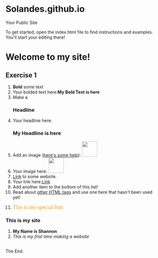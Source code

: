 Solandes.github.io
=====================

Your Public Site

To get started, open the index.html file to find instructions and examples. You'll start your editing there!

<!DOCTYPE html>
<html>
  <head>
    <title>
    Shannons Public Website
    </title>
  </head>
  
  <body>
  <h1>Welcome to my site!</h1>
  


<h2 id="Exercise1">Exercise 1</h2>
<ol>
  <li><b>Bold</b> some text</li>
  <li>Your bolded text here:<b>My Bold Text is here</b></li>
  <li>Make a <h3>Headline</h3></li>
  <li>Your headline here:<h3> My Headline is here</h3></li>
  <li>Add an image (<a href="http://forum.koramgame.com/thread-60307-1-1.html">here's some help</a>): <img src="http://upload.wikimedia.org/wikipedia/commons/thumb/8/85/Smiley.svg/800px-Smiley.svg.png"height="50" width="50"</li> 
  <li>Your image here: <img src="https://scontent-a-iad.xx.fbcdn.net/hphotos-ash3/t1/581877_10200239654493897_1357504214_n.jpg"height="50" width="50"</li>
  <li><a href="http://www.coceleratoru.com">Link</a> to some website.</li>
  <li>Your link here:<a href="https://www.facebook.com/shannon.landes">Link</a> </li>
  <li>Add another item to the bottom of this list!</li>
  <li>Read about <a href="http://www.quackit.com/html/tags/">other HTML tags</a> and use one here that hasn't been used yet!</li>
  <li><p><font face="cursive,serif" color="#ff9900" size="4">This is my special font</font></p>
</li>
  
</ol>

<h3 id="This is my site">This is my site</h3>
<ol>
  <li><b>My Name is Shannon</b></li>
  <li><i> This is my frist time making a website</i></li>
</ol>


<br>The End.
  </body>
</html>
